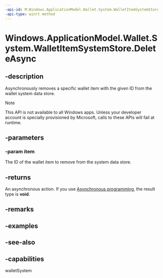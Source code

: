 ```yaml
---
-api-id: M:Windows.ApplicationModel.Wallet.System.WalletItemSystemStore.DeleteAsync(Windows.ApplicationModel.Wallet.WalletItem)
-api-type: winrt method
---
```


<!-- Method syntax
public Windows.Foundation.IAsyncAction DeleteAsync(Windows.ApplicationModel.Wallet.WalletItem item)
-->

# Windows.ApplicationModel.Wallet.System.WalletItemSystemStore.DeleteAsync

## -description
Asynchronously removes a specific wallet item with the given ID from the wallet system data store.

> [!NOTE]
> This API is not available to all Windows apps. Unless your developer account is specially provisioned by Microsoft, calls to these APIs will fail at runtime.

## -parameters
### -param item
The ID of the wallet item to remove from the system data store.

## -returns
An asynchronous action. If you use [Asynchronous programming](https://docs.microsoft.com/windows/uwp/threading-async/asynchronous-programming-universal-windows-platform-apps), the result type is **void**.

## -remarks

## -examples

## -see-also


## -capabilities
walletSystem
